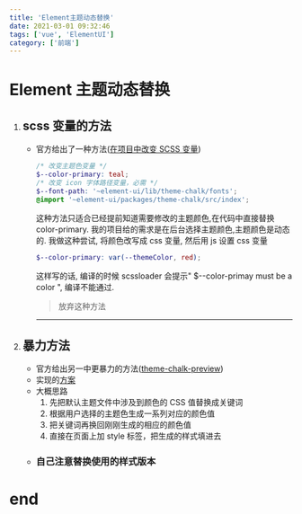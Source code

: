 ```yaml
---
title: 'Element主题动态替换'
date: 2021-03-01 09:32:46
tags: ['vue', 'ElementUI']
category: ['前端']
---
```


# Element 主题动态替换

1.  ## scss 变量的方法

    - 官方给出了一种方法([在项目中改变 SCSS 变量](https://element.eleme.cn/#/zh-CN/component/custom-theme#zai-xiang-mu-zhong-gai-bian-scss-bian-liang))

      ```scss
      /* 改变主题色变量 */
      $--color-primary: teal;
      /* 改变 icon 字体路径变量，必需 */
      $--font-path: '~element-ui/lib/theme-chalk/fonts';
      @import '~element-ui/packages/theme-chalk/src/index';
      ```

      这种方法只适合已经提前知道需要修改的主题颜色,在代码中直接替换 color-primary.
      我的项目给的需求是在后台选择主题颜色,主题颜色是动态的.
      我做这种尝试, 将颜色改写成 css 变量, 然后用 js 设置 css 变量

      ```scss
      $--color-primary: var(--themeColor, red);
      ```

      这样写的话, 编译的时候 scssloader 会提示" $--color-primay must be a color ", 编译不能通过.

      > 放弃这种方法

      ***

2.  ## 暴力方法
    - 官方给出另一中更暴力的方法([theme-chalk-preview](https://github.com/ElementUI/theme-chalk-preview))
    - 实现的[方案](https://github.com/ElemeFE/element/issues/3054)
    - 大概思路
      1. 先把默认主题文件中涉及到颜色的 CSS 值替换成关键词
      2. 根据用户选择的主题色生成一系列对应的颜色值
      3. 把关键词再换回刚刚生成的相应的颜色值
      4. 直接在页面上加 style 标签，把生成的样式填进去
    - ### 自己注意替换使用的样式版本

# end
